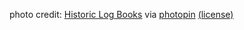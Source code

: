photo credit: <a href="http://www.flickr.com/photos/33314439@N05/6777665696">Historic Log Books</a> via <a href="http://photopin.com">photopin</a> <a href="https://creativecommons.org/licenses/by-nd/2.0/">(license)</a>